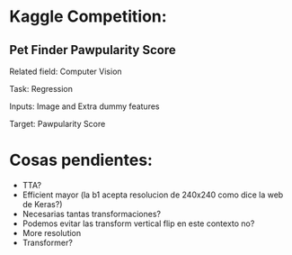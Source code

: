# Kaggle Competition:

## Pet Finder Pawpularity Score

Related field: Computer Vision

Task: Regression

Inputs: Image and Extra dummy features

Target: Pawpularity Score










# Cosas pendientes:
- TTA?
- Efficient mayor (la b1 acepta resolucion de 240x240 como dice la web de Keras?)
- Necesarias tantas transformaciones?
- Podemos evitar las transform vertical flip en este contexto no?
- More resolution
- Transformer?


